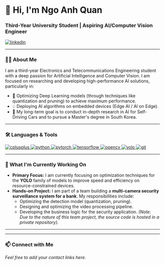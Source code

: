 # 👋 Hi, I'm Ngo Anh Quan

### Third-Year University Student | Aspiring AI/Computer Vision Engineer

<a href="https://www.linkedin.com/in/quan-ngo-a60637336/" target="blank"><img align="center" src="https://skillicons.dev/icons?i=linkedin" alt="linkedin" /></a>

---

### 👨‍💻 About Me

I am a third-year Electronics and Telecommunications Engineering student with a deep passion for Artificial Intelligence and Computer Vision. I am focused on researching and developing high-performance AI solutions, particularly in:
- 🧠 Optimizing Deep Learning models (through techniques like quantization and pruning) to achieve maximum performance.
- 💡 Deploying AI algorithms on embedded devices (Edge AI / AI on Edge).
- 🚗 My long-term goal is to conduct in-depth research in AI for Self-Driving Cars and to pursue a Master's degree in South Korea.

---

### 🛠️ Languages & Tools

<p align="left">
  <a href="https://www.cplusplus.com/" target="_blank" rel="noreferrer">
    <img src="https://skillicons.dev/icons?i=cpp" alt="cplusplus"/>
  </a>
  <a href="https://www.python.org" target="_blank" rel="noreferrer">
    <img src="https://skillicons.dev/icons?i=python" alt="python"/>
  </a>
  <a href="https://pytorch.org/" target="_blank" rel="noreferrer">
    <img src="https://skillicons.dev/icons?i=pytorch" alt="pytorch"/>
  </a>
  <a href="https://www.tensorflow.org" target="_blank" rel="noreferrer">
    <img src="https://skillicons.dev/icons?i=tensorflow" alt="tensorflow"/>
  </a>
  <a href="https://opencv.org/" target="_blank" rel="noreferrer">
    <img src="https://skillicons.dev/icons?i=opencv" alt="opencv"/>
  </a>
  <a href="https://pjreddie.com/darknet/yolo/" target="_blank" rel="noreferrer">
    <img src="https://img.shields.io/badge/YOLO-00FFFF?style=for-the-badge&logo=yolo&logoColor=black" alt="yolo"/>
  </a>
  <a href="https://git-scm.com/" target="_blank" rel="noreferrer">
    <img src="https://skillicons.dev/icons?i=git" alt="git"/>
  </a>
</p>

---

### 🔭 What I'm Currently Working On

-   **Primary Focus:** I am currently focusing on optimization techniques for the **YOLO** family of models to improve speed and efficiency on resource-constrained devices.
-   **Hands-on Project:** I am part of a team building a **multi-camera security surveillance system for a bank**. My responsibilities include:
    -   Optimizing the detection model (quantization, pruning).
    -   Designing and optimizing the video processing pipeline.
    -   Developing the business logic for the security application.
    *(Note: Due to the nature of this team project, the source code is hosted in a private repository).*

---
---

### 📫 Connect with Me

*Feel free to add your contact links here.*
